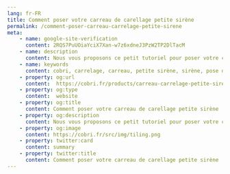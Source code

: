 ```yaml
---
lang: fr-FR
title: Comment poser votre carreau de carellage petite sirène
permalink: /comment-poser-carreau-carrelage-petite-sirene
meta:
    - name: google-site-verification
      content: 2RQS7PuUOiaYciX7Xan-w7z6xdneJ3PzW2TP2DlTacM
    - name: description
      content: Nous vous proposons ce petit tutoriel pour poser votre carreau de carrelage petite seul chez vous
    - name: keywords
      content: cobri, carrelage, carreau, petite sirène, sirène, pose de carreau de carrelage, tuto, tutoriel
    - property: og:url 
      content:  https://cobri.fr/products/carreau-carrelage-petite-sirene/
    - property: og:type
      content:  website
    - property: og:title
      content: Comment poser votre carreau de carellage petite sirène | Cobri.
    - property: og:description
      content: Nous vous proposons ce petit tutoriel pour poser votre carreau de carrelage petite seul chez vous
    - property: og:image
      content: https://cobri.fr/src/img/tiling.png
    - property: twitter:card
      content: summary
    - property: twitter:title
      content: Comment poser votre carreau de carellage petite sirène | Cobri.
---
```


<Tuto-Main/>